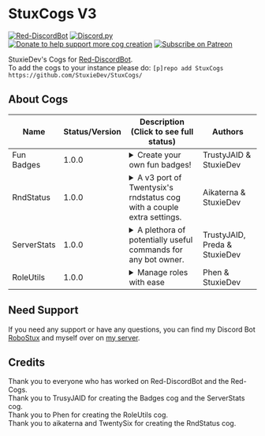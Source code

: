 # StuxCogs V3
[![Red-DiscordBot](https://img.shields.io/badge/Red--DiscordBot-V3-red.svg)](https://github.com/Cog-Creators/Red-DiscordBot)
[![Discord.py](https://img.shields.io/badge/Discord.py-rewrite-blue.svg)](https://github.com/Rapptz/discord.py/tree/rewrite)
[![Donate to help support more cog creation](https://img.shields.io/badge/Paypal-Donate-blue.svg)](https://paypal.me/StuxieDev)
[![Subscribe on Patreon](https://img.shields.io/badge/Patreon-Follow-orange.svg)](https://www.patreon.com/StuxieDev)


StuxieDev's Cogs for [Red-DiscordBot](https://github.com/Cog-Creators/Red-DiscordBot/tree/V3/develop).  
To add the cogs to your instance please do: `[p]repo add StuxCogs https://github.com/StuxieDev/StuxCogs/`


## About Cogs

| Name            | Status/Version   | Description (Click to see full status)                                                                                                                                                                                                                                                                                                                                                                                                                                                                                                                                                                                 | Authors                                                                                                       |
|-----------------|------------------|------------------------------------------------------------------------------------------------------------------------------------------------------------------------------------------------------------------------------------------------------------------------------------------------------------------------------------------------------------------------------------------------------------------------------------------------------------------------------------------------------------------------------------------------------------------------------------------------------------------------|---------------------------------------------------------------------------------------------------------------|
| Fun Badges      | 1.0.0            | <details><summary>Create your own fun badges!</summary>Create your own fun badges with your discord info. A improvement of [TrustyJAIDs Badges cog](https://github.com/TrustyJAID/Trusty-cogs) to prevent conflicts with the leveler cog.</details>                                                                                                                                                                                                                                                                                                                                                                    | TrustyJAID & StuxieDev                                                                                        | 
| RndStatus       | 1.0.0            | <details><summary>A v3 port of Twentysix's rndstatus cog with a couple extra settings.</summary>A v3 port of Twentysix's rndstatus cog with a couple extra settings. A improvement of [Aikaternas RndStatus cog](https://github.com/aikaterna/aikaterna-cogs) to prevent conflicts with other cogs.</details>                                                                                                                                                                                                                                                                                                          | Aikaterna & StuxieDev                                                                                         |                              
| ServerStats     | 1.0.0            | <details><summary>A plethora of potentially useful commands for any bot owner.</summary>A plethora of potentially useful commands for any bot owner. Includes a way to track the bot joining new servers, find cheaters on global economies, get user avatars and even larger emojis. A improvement of [TrustyJAIDs ServerStats cog](https://github.com/TrustyJAID/Trusty-cogs) to prevent conflicts with other cogs.</details>                                                                                                                                                                                        | TrustyJAID, Preda & StuxieDev                                                                                 | 
| RoleUtils       | 1.0.0            | <details><summary>Manage roles with ease</summary>Manage roles with ease with this utility. A improvement of [Phens RoleUtils cog](https://github.com/phenom4n4n/phen-cogs) to prevent conflicts with the leveler cog.</details>                                                                                                                                                                                                                                                                                                                                                                                       | Phen & StuxieDev                                                                                              | 

## Need Support 

If you need any support or have any questions, you can find my Discord Bot [RoboStux](https://discord.com/oauth2/authorize?client_id=713142514986778715&scope=bot&permissions=2147483383) and myself over on [my server](https://discord.gg/XqKzXtS).

## Credits

Thank you to everyone who has worked on Red-DiscordBot and the Red-Cogs.  
Thank you to TrusyJAID for creating the Badges cog and the ServerStats cog.  
Thank you to Phen for creating the RoleUtils cog.  
Thank you to aikaterna and TwentySix for creating the RndStatus cog.  

